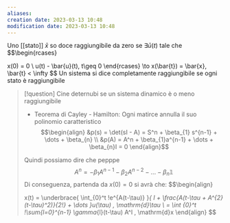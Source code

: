 ```yaml
---
aliases: 
creation date: 2023-03-13 10:48
modification date: 2023-03-13 10:48
---
```

Uno [[stato]] $\bar{x}$ so doce raggiungibile da zero se $\exists \bar{u}(t)$ tale che
$$\begin{rcases}

x(0) = 0 \\
u(t) - \bar{u}(t), t\geq 0
\end{rcases} \to x(\bar{t}) = \bar{x}, \bar{t} < \infty
$$
Un sistema si dice completamente raggiungibile se ogni stato è raggiungibile

>[!question]
>Cine deternubi se un sistema dinamico è o meno raggiungibile
>- Teorema di Cayley - Hamilton: Ogni matirce annulla il suo polinomio caratteristico
>$$\begin{align}
>&p(s) = \det(sI - A) = S^n + \beta_{1} s^{n-1} + \dots + \beta_{n} \\
>&p(A) = A^n + \beta_{1}a^{n-1} + \dots + \beta_{n}I = 0
>\end{align}$$
>
>Quindi possiamo dire che
>pepppe $$A^n =-\beta_{1}A^{n-1} - \beta_{2}A^{n-2} - \dots - \beta_{n}\mathbb{1}$$
>Di conseguenza, partenda da $x(0) = 0$ si avrà che:
> $$\begin{align}
>
> x(t) = \underbrace{ \int_{0}^t \!e^{A(t-\tau)} }_{ I + \frac{A(t-\tau + A^{2}(t-\tau)^2)}{2!} + \dots }u(\tau) \, \mathrm{d}\tau  \\
>= \int _{0}^t \!\sum_{l=0}^{n-1} \gamma_{l}(t-\tau) A^l \, \mathrm{d}x 
\end{align}
>$$


